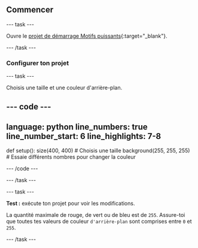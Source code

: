 ## Commencer

--- task ---

Ouvre le [projet de démarrage Motifs puissants](https://editor.raspberrypi.org/fr-FR/projects/powerful-patterns-starter){:target="_blank"}.

--- /task ---

### Configurer ton projet

--- task ---

Choisis une taille et une couleur d'arrière-plan.

--- code ---
---
language: python
line_numbers: true
line_number_start: 6
line_highlights: 7-8
---
def setup():
    size(400, 400)  # Choisis une taille
    background(255, 255, 255)  # Essaie différents nombres pour changer la couleur

--- /code ---

--- /task ---

--- task ---

**Test :** exécute ton projet pour voir les modifications.

La quantité maximale de rouge, de vert ou de bleu est de `255`. Assure-toi que toutes tes valeurs de couleur `d'arrière-plan` sont comprises entre `0` et `255`.

--- /task ---


